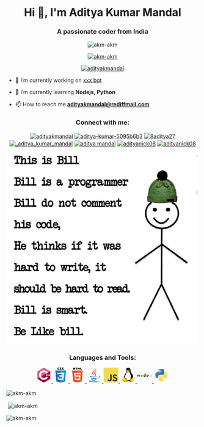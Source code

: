 <h1 align="center">Hi 👋, I'm Aditya Kumar Mandal</h1>
<h3 align="center">A passionate coder from India</h3>

<p align="center"> <img src="https://komarev.com/ghpvc/?username=akm-akm&label=Profile%20views&color=0e75b6&style=flat" alt="akm-akm" /> </p>

<p align="center"> <a href="https://github.com/ryo-ma/github-profile-trophy"><img src="https://github-profile-trophy.vercel.app/?username=akm-akm" alt="akm-akm" /></a> </p>

<p align="center"> <a href="https://twitter.com/adityakmandal" target="blank"><img src="https://img.shields.io/twitter/follow/adityakmandal?logo=twitter&style=for-the-badge" alt="adityakmandal" /></a> </p>

- 🔭 I’m currently working on [xxx bot](https://github.com/akm-akm/xxx)

- 🌱 I’m currently learning **Nodejs, Python**

- 📫 How to reach me **adityakmandal@rediffmail.com**

<h3 align="center">Connect with me:</h3>
<p align="center">
<a href="https://twitter.com/adityakmandal" target="blank"><img align="center" src="https://raw.githubusercontent.com/rahuldkjain/github-profile-readme-generator/master/src/images/icons/Social/twitter.svg" alt="adityakmandal" height="30" width="40" /></a>
<a href="https://linkedin.com/in/aditya-kumar-5095b6b3" target="blank"><img align="center" src="https://raw.githubusercontent.com/rahuldkjain/github-profile-readme-generator/master/src/images/icons/Social/linked-in-alt.svg" alt="aditya-kumar-5095b6b3" height="30" width="40" /></a>
<a href="https://fb.com/8aditya27" target="blank"><img align="center" src="https://raw.githubusercontent.com/rahuldkjain/github-profile-readme-generator/master/src/images/icons/Social/facebook.svg" alt="8aditya27" height="30" width="40" /></a>
<a href="https://instagram.com/_aditya_kumar_mandal" target="blank"><img align="center" src="https://raw.githubusercontent.com/rahuldkjain/github-profile-readme-generator/master/src/images/icons/Social/instagram.svg" alt="_aditya_kumar_mandal" height="30" width="40" /></a>
<a href="https://www.youtube.com/c/aditya mandal" target="blank"><img align="center" src="https://raw.githubusercontent.com/rahuldkjain/github-profile-readme-generator/master/src/images/icons/Social/youtube.svg" alt="aditya mandal" height="30" width="40" /></a>
<a href="https://www.hackerrank.com/adityanick08" target="blank"><img align="center" src="https://raw.githubusercontent.com/rahuldkjain/github-profile-readme-generator/master/src/images/icons/Social/hackerrank.svg" alt="adityanick08" height="30" width="40" /></a>
<a href="https://www.hackerearth.com/adityanick08" target="blank"><img align="center" src="https://raw.githubusercontent.com/rahuldkjain/github-profile-readme-generator/master/src/images/icons/Social/hackerearth.svg" alt="adityanick08" height="30" width="40" /></a>
</p>


<img align="center" src="bob.png" alt="bob" />

<h3 align="center">Languages and Tools:</h3>
<p align="center"> <a href="https://www.w3schools.com/cpp/" target="_blank"> <img src="https://raw.githubusercontent.com/devicons/devicon/master/icons/cplusplus/cplusplus-original.svg" alt="cplusplus" width="40" height="40"/> </a> <a href="https://www.w3schools.com/css/" target="_blank"> <img src="https://raw.githubusercontent.com/devicons/devicon/master/icons/css3/css3-original-wordmark.svg" alt="css3" width="40" height="40"/> </a> <a href="https://www.w3.org/html/" target="_blank"> <img src="https://raw.githubusercontent.com/devicons/devicon/master/icons/html5/html5-original-wordmark.svg" alt="html5" width="40" height="40"/> </a> <a href="https://www.java.com" target="_blank"> <img src="https://raw.githubusercontent.com/devicons/devicon/master/icons/java/java-original.svg" alt="java" width="40" height="40"/> </a> <a href="https://developer.mozilla.org/en-US/docs/Web/JavaScript" target="_blank"> <img src="https://raw.githubusercontent.com/devicons/devicon/master/icons/javascript/javascript-original.svg" alt="javascript" width="40" height="40"/> </a> <a href="https://www.linux.org/" target="_blank"> <img src="https://raw.githubusercontent.com/devicons/devicon/master/icons/linux/linux-original.svg" alt="linux" width="40" height="40"/> </a> <a href="https://nodejs.org" target="_blank"> <img src="https://raw.githubusercontent.com/devicons/devicon/master/icons/nodejs/nodejs-original-wordmark.svg" alt="nodejs" width="40" height="40"/> </a> <a href="https://www.python.org" target="_blank"> <img src="https://raw.githubusercontent.com/devicons/devicon/master/icons/python/python-original.svg" alt="python" width="40" height="40"/> </a> </p>

<p><img align="center" src="https://github-readme-stats.vercel.app/api/top-langs?username=akm-akm&show_icons=true&locale=en&layout=compact" alt="akm-akm" /></p>

<p>&nbsp;<img align="center" src="https://github-readme-stats.vercel.app/api?username=akm-akm&show_icons=true&locale=en" alt="akm-akm" /></p>

<p><img align="center" src="https://github-readme-streak-stats.herokuapp.com/?user=akm-akm&" alt="akm-akm" /></p>

